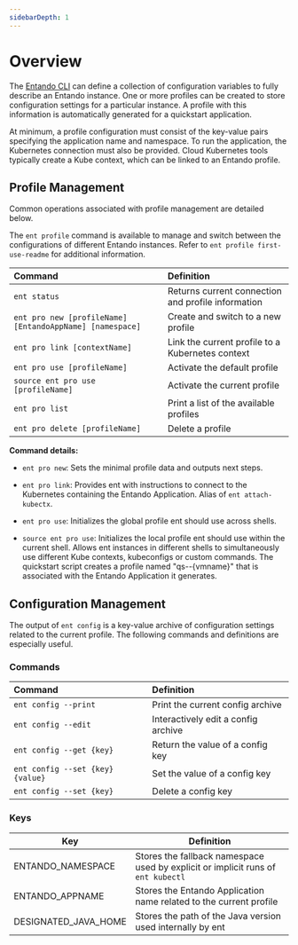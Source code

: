 ```yaml
---
sidebarDepth: 1
---
```



# Overview

The [Entando CLI](entando-cli.md) can define a collection of configuration variables to fully describe an Entando instance. One or more profiles can be created to store configuration settings for a particular instance. A profile with this information is automatically generated for a quickstart application.

At minimum, a profile configuration must consist of the key-value pairs specifying the application name and namespace. To run the application, the Kubernetes connection must also be provided. Cloud Kubernetes tools typically create a Kube context, which can be linked to an Entando profile.

## Profile Management

Common operations associated with profile management are detailed below.

The `ent profile` command is available to manage and switch between the configurations of different Entando instances. Refer to `ent profile first-use-readme` for additional information.

| Command | Definition
| :- | :-
| `ent status` | Returns current connection and profile information
| `ent pro new [profileName] [EntandoAppName] [namespace]` | Create and switch to a new profile
| `ent pro link [contextName]` | Link the current profile to a Kubernetes context
| `ent pro use [profileName]` | Activate the default profile 
| `source ent pro use [profileName]` | Activate the current profile
| `ent pro list` | Print a list of the available profiles
| `ent pro delete [profileName]` | Delete a profile

**Command details:**
- `ent pro new`: Sets the minimal profile data and outputs next steps.

- `ent pro link`: Provides ent with instructions to connect to the Kubernetes containing the Entando Application. Alias of `ent attach-kubectx`.

- `ent pro use`: Initializes the global profile ent should use across shells.

- `source ent pro use`: Initializes the local profile ent should use within the current shell. Allows ent instances in different shells to simultaneously use different Kube contexts, kubeconfigs or custom commands. The quickstart script creates a profile named "qs--{vmname}" that is associated with the Entando Application it generates.

## Configuration Management

The output of `ent config` is a key-value archive of configuration settings related to the current profile. The following commands and definitions are especially useful.

### Commands

| Command | Definition
| :- | :-
| `ent config --print` | Print the current config archive 
| `ent config --edit` | Interactively edit a config archive 
| `ent config --get {key}` | Return the value of a config key 
| `ent config --set {key} {value}` | Set the value of a config key 
| `ent config --set {key}` | Delete a config key 

### Keys

| Key  | Definition  
|---|---
| ENTANDO_NAMESPACE  |  Stores the fallback namespace used by explicit or implicit runs of `ent kubectl` 
| ENTANDO_APPNAME | Stores the Entando Application name related to the current profile 
| DESIGNATED_JAVA_HOME | Stores the path of the Java version used internally by ent 


